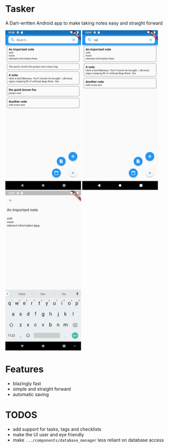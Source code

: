 # Tasker

A Dart-written Android app to make taking notes easy and straight forward

<img height="500" src=".\docs\home_screen.png" width=""/>
<img height="500" src=".\docs\search_screen.png" width=""/>
<img height="500" src=".\docs\edit_screen.png" width=""/>

# Features
+ blazingly fast
+ simple and straight forward
+ automatic saving

# TODOS
+ add support for tasks, tags and checklists
+ make the UI user and eye friendly
+ make `.../components/database_manager` less reliant on database access